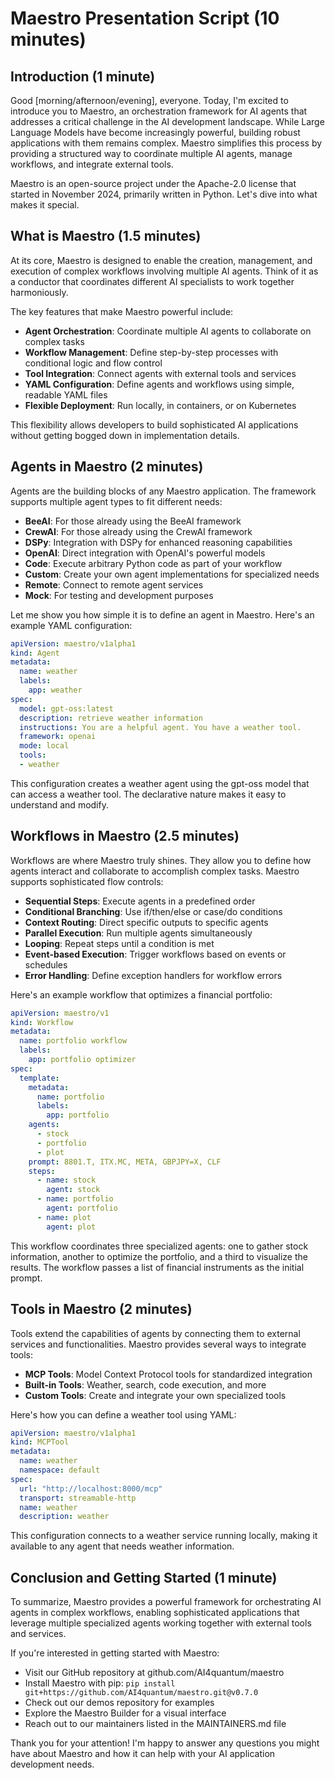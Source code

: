 # Maestro Presentation Script (10 minutes)

## Introduction (1 minute)
Good [morning/afternoon/evening], everyone. Today, I'm excited to introduce you to Maestro, an orchestration framework for AI agents that addresses a critical challenge in the AI development landscape. While Large Language Models have become increasingly powerful, building robust applications with them remains complex. Maestro simplifies this process by providing a structured way to coordinate multiple AI agents, manage workflows, and integrate external tools.

Maestro is an open-source project under the Apache-2.0 license that started in November 2024, primarily written in Python. Let's dive into what makes it special.

## What is Maestro (1.5 minutes)
At its core, Maestro is designed to enable the creation, management, and execution of complex workflows involving multiple AI agents. Think of it as a conductor that coordinates different AI specialists to work together harmoniously.

The key features that make Maestro powerful include:
- **Agent Orchestration**: Coordinate multiple AI agents to collaborate on complex tasks
- **Workflow Management**: Define step-by-step processes with conditional logic and flow control
- **Tool Integration**: Connect agents with external tools and services
- **YAML Configuration**: Define agents and workflows using simple, readable YAML files
- **Flexible Deployment**: Run locally, in containers, or on Kubernetes

This flexibility allows developers to build sophisticated AI applications without getting bogged down in implementation details.

## Agents in Maestro (2 minutes)
Agents are the building blocks of any Maestro application. The framework supports multiple agent types to fit different needs:

- **BeeAI**: For those already using the BeeAI framework
- **CrewAI**: For those already using the CrewAI framework
- **DSPy**: Integration with DSPy for enhanced reasoning capabilities
- **OpenAI**: Direct integration with OpenAI's powerful models
- **Code**: Execute arbitrary Python code as part of your workflow
- **Custom**: Create your own agent implementations for specialized needs
- **Remote**: Connect to remote agent services
- **Mock**: For testing and development purposes

Let me show you how simple it is to define an agent in Maestro. Here's an example YAML configuration:

```yaml
apiVersion: maestro/v1alpha1
kind: Agent
metadata:
  name: weather
  labels:
    app: weather
spec:
  model: gpt-oss:latest
  description: retrieve weather information
  instructions: You are a helpful agent. You have a weather tool.
  framework: openai
  mode: local
  tools:
  - weather
```

This configuration creates a weather agent using the gpt-oss model that can access a weather tool. The declarative nature makes it easy to understand and modify.

## Workflows in Maestro (2.5 minutes)
Workflows are where Maestro truly shines. They allow you to define how agents interact and collaborate to accomplish complex tasks. Maestro supports sophisticated flow controls:

- **Sequential Steps**: Execute agents in a predefined order
- **Conditional Branching**: Use if/then/else or case/do conditions
- **Context Routing**: Direct specific outputs to specific agents
- **Parallel Execution**: Run multiple agents simultaneously
- **Looping**: Repeat steps until a condition is met
- **Event-based Execution**: Trigger workflows based on events or schedules
- **Error Handling**: Define exception handlers for workflow errors

Here's an example workflow that optimizes a financial portfolio:

```yaml
apiVersion: maestro/v1
kind: Workflow
metadata:
  name: portfolio workflow
  labels:
    app: portfolio optimizer
spec:
  template:
    metadata:
      name: portfolio
      labels:
        app: portfolio
    agents:
      - stock
      - portfolio
      - plot
    prompt: 8801.T, ITX.MC, META, GBPJPY=X, CLF
    steps:
      - name: stock
        agent: stock
      - name: portfolio
        agent: portfolio
      - name: plot
        agent: plot
```

This workflow coordinates three specialized agents: one to gather stock information, another to optimize the portfolio, and a third to visualize the results. The workflow passes a list of financial instruments as the initial prompt.

## Tools in Maestro (2 minutes)
Tools extend the capabilities of agents by connecting them to external services and functionalities. Maestro provides several ways to integrate tools:

- **MCP Tools**: Model Context Protocol tools for standardized integration
- **Built-in Tools**: Weather, search, code execution, and more
- **Custom Tools**: Create and integrate your own specialized tools

Here's how you can define a weather tool using YAML:

```yaml
apiVersion: maestro/v1alpha1
kind: MCPTool
metadata:
  name: weather
  namespace: default
spec:
  url: "http://localhost:8000/mcp" 
  transport: streamable-http
  name: weather
  description: weather 
```

This configuration connects to a weather service running locally, making it available to any agent that needs weather information.

## Conclusion and Getting Started (1 minute)
To summarize, Maestro provides a powerful framework for orchestrating AI agents in complex workflows, enabling sophisticated applications that leverage multiple specialized agents working together with external tools and services.

If you're interested in getting started with Maestro:
- Visit our GitHub repository at github.com/AI4quantum/maestro
- Install Maestro with pip: `pip install git+https://github.com/AI4quantum/maestro.git@v0.7.0`
- Check out our demos repository for examples
- Explore the Maestro Builder for a visual interface
- Reach out to our maintainers listed in the MAINTAINERS.md file

Thank you for your attention! I'm happy to answer any questions you might have about Maestro and how it can help with your AI application development needs.